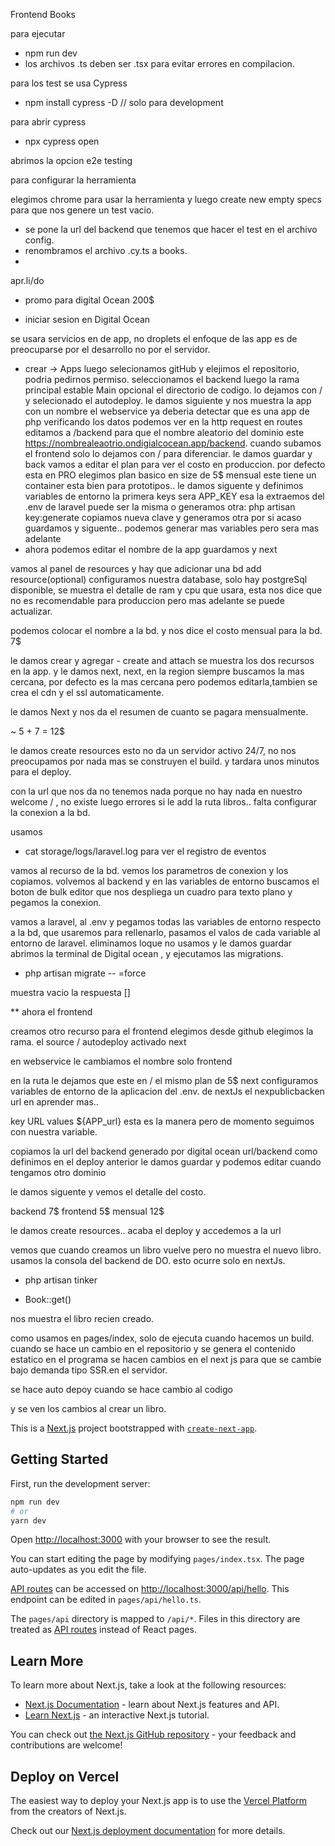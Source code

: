 Frontend Books

para ejecutar 
 - npm run dev
- los archivos .ts deben ser .tsx
para evitar errores en compilacion.

para los test se usa Cypress

- npm install cypress -D // solo para development

para abrir cypress
- npx cypress open

abrimos la opcion e2e testing

para configurar la herramienta

elegimos chrome para usar la herramienta
y luego create new empty specs para que nos genere un test vacio.

- se pone la url del backend que tenemos que hacer el test en el archivo config.
- renombramos el archivo .cy.ts a books.
- 
apr.li/do

- promo para digital Ocean 200$

- iniciar sesion en Digital Ocean

se usara servicios en de app, no droplets
el enfoque de las app es de preocuparse por el desarrollo no por el servidor.
- crear -> Apps
luego selecionamos gitHub y elejimos el repositorio,
podria pedirnos permiso.
seleccionamos el backend
luego la rama principal estable Main
opcional el directorio de codigo. lo dejamos con  /
y selecionado el autodeploy.
le damos siguiente y nos muestra la app con un nombre
el webservice ya deberia detectar que es una app de php
verificando los datos podemos ver en la http request en routes
editamos a /backend para que el nombre aleatorio del dominio este https://nombrealeaotrio.ondigialcocean.app/backend. 
cuando subamos el frontend solo lo dejamos con / para diferenciar.
le damos guardar y back
vamos a editar el plan para ver el costo en produccion.
por defecto esta en PRO
elegimos plan basico
en size de 5$ mensual
este tiene un container
esta bien para prototipos.. 
le damos siguente y definimos variables de entorno
la primera keys sera APP_KEY
esa la extraemos del .env de laravel
puede ser la misma o generamos otra:
php artisan key:generate
copiamos nueva clave y generamos otra por si acaso
guardamos y siguente.. podemos generar mas variables pero sera mas adelante
- ahora podemos editar el nombre de la app
guardamos y next

vamos al panel de resources y hay que adicionar una bd
add resource(optional)
configuramos nuestra database, solo hay postgreSql disponible, se muestra el detalle de ram y cpu que usara, esta nos dice que no es recomendable para produccion pero mas adelante se puede actualizar.

podemos colocar el nombre a la bd.
y nos dice el costo mensual para la bd. 7$

le damos crear y agregar - create and attach
 se muestra los dos recursos en la app.
 y le damos next, next, en la region siempre buscamos la mas cercana, por defecto es la mas cercana pero podemos editarla,tambien se crea el cdn y el ssl automaticamente.

 le damos Next
 y nos da el resumen de cuanto se pagara mensualmente.

 ~ 5 + 7 = 12$

le damos create resources
esto no da un servidor activo 24/7, no nos preocupamos por nada mas
se construyen el build. y tardara unos minutos para el deploy.

con la url que nos da no tenemos nada porque no hay nada en nuestro welcome / , no existe
luego errores si le add la ruta libros..
falta configurar la conexion a la bd.

usamos 
- cat storage/logs/laravel.log 
para ver el registro de eventos 

vamos al recurso de la bd.
vemos los parametros de conexion y los copiamos.
volvemos al backend y en las variables de entorno
buscamos el boton de bulk editor que nos despliega un cuadro para texto plano y pegamos la conexion.

vamos a laravel, al .env y pegamos todas las variables de entorno respecto a la bd, que usaremos para rellenarlo, pasamos el valos de cada variable al entorno de laravel.
eliminamos loque no usamos y le damos guardar
abrimos la terminal de Digital ocean , y ejecutamos las migrations.

- php artisan migrate -- =force

muestra vacio la respuesta []

** ahora el frontend

creamos otro recurso para el frontend
elegimos desde github
elegimos la rama. el source /
autodeploy activado
next

en webservice le cambiamos el nombre solo frontend

en la ruta le dejamos que este en /
el mismo plan de 5$ 
next
configuramos variables de entorno de la aplicacion
del .env. de nextJs
el nexpublicbacken url en aprender mas..

key URL values ${APP_url} esta es la manera
pero de momento seguimos con nuestra variable.

copiamos la url del backend generado por digital ocean
url/backend como definimos en el deploy anterior
le damos guardar y podemos editar cuando tengamos otro dominio

le damos siguente y vemos el detalle del costo.

backend  7$
frontend 5$
mensual  12$

le damos create resources..
acaba el deploy y accedemos a la url

vemos que cuando creamos un libro vuelve pero no muestra el nuevo libro.
usamos la consola del backend de DO.
esto ocurre solo en nextJs.

- php artisan tinker

- Book::get()

nos muestra el libro recien creado.

como usamos en pages/index, solo de ejecuta cuando hacemos un build. cuando se hace un cambio en el repositorio y se genera el contenido estatico en el programa
 se hacen cambios en el next js para que se cambie bajo demanda tipo SSR.en el servidor.

se hace auto depoy cuando se hace cambio al codigo

y se ven los cambios al crear un libro.

































This is a [Next.js](https://nextjs.org/) project bootstrapped with [`create-next-app`](https://github.com/vercel/next.js/tree/canary/packages/create-next-app).

## Getting Started

First, run the development server:

```bash
npm run dev
# or
yarn dev
```

Open [http://localhost:3000](http://localhost:3000) with your browser to see the result.

You can start editing the page by modifying `pages/index.tsx`. The page auto-updates as you edit the file.

[API routes](https://nextjs.org/docs/api-routes/introduction) can be accessed on [http://localhost:3000/api/hello](http://localhost:3000/api/hello). This endpoint can be edited in `pages/api/hello.ts`.

The `pages/api` directory is mapped to `/api/*`. Files in this directory are treated as [API routes](https://nextjs.org/docs/api-routes/introduction) instead of React pages.

## Learn More

To learn more about Next.js, take a look at the following resources:

- [Next.js Documentation](https://nextjs.org/docs) - learn about Next.js features and API.
- [Learn Next.js](https://nextjs.org/learn) - an interactive Next.js tutorial.

You can check out [the Next.js GitHub repository](https://github.com/vercel/next.js/) - your feedback and contributions are welcome!

## Deploy on Vercel

The easiest way to deploy your Next.js app is to use the [Vercel Platform](https://vercel.com/new?utm_medium=default-template&filter=next.js&utm_source=create-next-app&utm_campaign=create-next-app-readme) from the creators of Next.js.

Check out our [Next.js deployment documentation](https://nextjs.org/docs/deployment) for more details.
